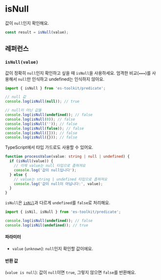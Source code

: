 # isNull

값이 `null`인지 확인해요.

```typescript
const result = isNull(value);
```

## 레퍼런스

### `isNull(value)`

값이 정확히 `null`인지 확인하고 싶을 때 `isNull`을 사용하세요. 엄격한 비교(`===`)를 사용해서 `null`만 인식하고 undefined는 인식하지 않아요.

```typescript
import { isNull } from 'es-toolkit/predicate';

// null 값
console.log(isNull(null)); // true

// null이 아닌 값들
console.log(isNull(undefined)); // false
console.log(isNull(0)); // false
console.log(isNull('')); // false
console.log(isNull(false)); // false
console.log(isNull([])); // false
console.log(isNull({})); // false
```

TypeScript에서 타입 가드로도 사용할 수 있어요.

```typescript
function processValue(value: string | null | undefined) {
  if (isNull(value)) {
    // 이제 value는 null 타입으로 좁혀져요
    console.log('값이 null입니다');
  } else {
    // value는 string | undefined 타입으로 좁혀져요
    console.log('값이 null이 아닙니다:', value);
  }
}
```

`isNull`은 [`isNil`](./isNil.md)과 다르게 `undefined`를 `false`로 처리해요.

```typescript
import { isNil, isNull } from 'es-toolkit/predicate';

console.log(isNull(undefined)); // false
console.log(isNil(undefined)); // true
```

#### 파라미터

- `value` (`unknown`): `null`인지 확인할 값이에요.

#### 반환 값

(`value is null`): 값이 `null`이면 `true`, 그렇지 않으면 `false`를 반환해요.
